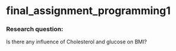 # final_assignment_programming1

### Research question:
Is there any influence of Cholesterol and glucose on BMI?
